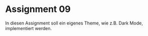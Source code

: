 # Assignment 09

In diesen Assignment soll ein eigenes Theme, wie z.B. Dark Mode, implementiert werden.